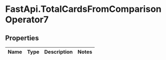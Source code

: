 # FastApi.TotalCardsFromComparisonOperator7

## Properties
Name | Type | Description | Notes
------------ | ------------- | ------------- | -------------
